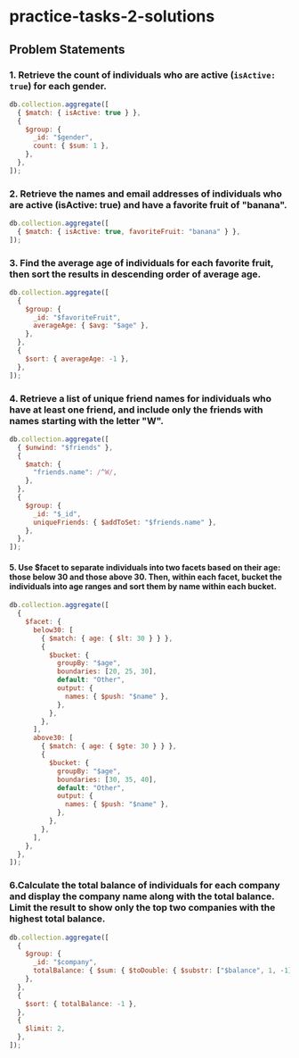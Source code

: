 # practice-tasks-2-solutions

## Problem Statements

### 1. Retrieve the count of individuals who are active (`isActive: true`) for each gender.

```javascript
db.collection.aggregate([
  { $match: { isActive: true } },
  {
    $group: {
      _id: "$gender",
      count: { $sum: 1 },
    },
  },
]);
```

### 2. Retrieve the names and email addresses of individuals who are active (isActive: true) and have a favorite fruit of "banana".

```javascript
db.collection.aggregate([
  { $match: { isActive: true, favoriteFruit: "banana" } },
]);
```

### 3. Find the average age of individuals for each favorite fruit, then sort the results in descending order of average age.

```javascript
db.collection.aggregate([
  {
    $group: {
      _id: "$favoriteFruit",
      averageAge: { $avg: "$age" },
    },
  },
  {
    $sort: { averageAge: -1 },
  },
]);
```

### 4. Retrieve a list of unique friend names for individuals who have at least one friend, and include only the friends with names starting with the letter "W".

```javascript
db.collection.aggregate([
  { $unwind: "$friends" },
  {
    $match: {
      "friends.name": /^W/,
    },
  },
  {
    $group: {
      _id: "$_id",
      uniqueFriends: { $addToSet: "$friends.name" },
    },
  },
]);
```

#### 5. Use $facet to separate individuals into two facets based on their age: those below 30 and those above 30. Then, within each facet, bucket the individuals into age ranges and sort them by name within each bucket.

```javascript
db.collection.aggregate([
  {
    $facet: {
      below30: [
        { $match: { age: { $lt: 30 } } },
        {
          $bucket: {
            groupBy: "$age",
            boundaries: [20, 25, 30],
            default: "Other",
            output: {
              names: { $push: "$name" },
            },
          },
        },
      ],
      above30: [
        { $match: { age: { $gte: 30 } } },
        {
          $bucket: {
            groupBy: "$age",
            boundaries: [30, 35, 40],
            default: "Other",
            output: {
              names: { $push: "$name" },
            },
          },
        },
      ],
    },
  },
]);
```

### 6.Calculate the total balance of individuals for each company and display the company name along with the total balance. Limit the result to show only the top two companies with the highest total balance.

```javascript
db.collection.aggregate([
  {
    $group: {
      _id: "$company",
      totalBalance: { $sum: { $toDouble: { $substr: ["$balance", 1, -1] } } },
    },
  },
  {
    $sort: { totalBalance: -1 },
  },
  {
    $limit: 2,
  },
]);
```
